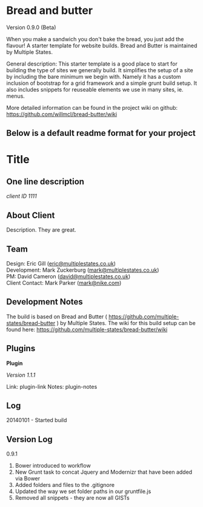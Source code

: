 Bread and butter
====================
Version 0.9.0 (Beta)

When you make a sandwich you don't bake the bread, you just add the flavour! A starter template for website builds. Bread and Butter is maintained by Multiple States. 

General description:
This starter template is a good place to start for building the type of sites we generally build. It simplifies the setup of a site by including the bare minimum we begin with. Namely it has a custom inclusion of bootstrap for a grid framework and a simple grunt build setup. It also includes snippets for reuseable elements we use in many sites, ie. menus.

More detailed information can be found in the project wiki on github: https://github.com/willmcl/bread-butter/wiki

Below is a default readme format for your project
-------------------------------------------------

Title
==============

One line description
--------------

*client ID 1111*

About Client
--------------

Description. They are great.

Team
--------------
Design: Eric Gill (eric@multiplestates.co.uk)  
Development: Mark Zuckerburg (mark@multiplestates.co.uk)  
PM: David Cameron (david@multiplestates.co.uk)  
Client Contact: Mark Parker (mark@nike.com)  

Development Notes
--------------

The build is based on Bread and Butter ( https://github.com/multiple-states/bread-butter ) by Multiple States. The wiki for this build setup can be found here: https://github.com/multiple-states/bread-butter/wiki

Plugins
--------------

**Plugin**

*Version 1.1.1*

Link: plugin-link
Notes: plugin-notes

Log
--------------

20140101 - Started build

Version Log
--------------

0.9.1

1. Bower introduced to workflow
2. New Grunt task to concat Jquery and Modernizr that have been added via Bower
3. Added folders and files to the .gitignore 
4. Updated the way we set folder paths in our gruntfile.js
5. Removed all snippets - they are now all GISTs



